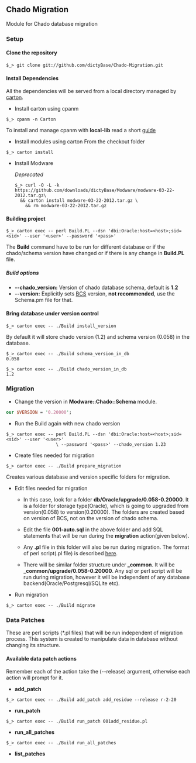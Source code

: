 ## Chado Migration
Module for Chado database migration

### Setup
#### Clone the repository

```shell
$_> git clone git://github.com/dictyBase/Chado-Migration.git
```

#### Install Dependencies

All the dependencies will be served from a local directory managed by
[carton](https://metacpan.org/module/Carton).

* Install carton using cpanm
```shell
$_> cpanm -n Carton
```

To install and manage cpanm with __local-lib__ read a short
[guide](http://dictybase.github.com/perl-setup/index.html)


* Install modules using carton
  From the checkout folder
```shell
$_> carton install
```

* Install Modware

	*Deprecated*
	```shell
	$_> curl -O -L -k https://github.com/downloads/dictyBase/Modware/modware-03-22-2012.tar.gz\
	  && carton install modware-03-22-2012.tar.gz \
	    && rm modware-03-22-2012.tar.gz
	```

#### Building project

```shell
$_> carton exec -- perl Build.PL --dsn 'dbi:Oracle:host=<host>;sid=<sid>' --user '<user>' --password '<pass>' 
```
  The __Build__ command have to be run for different database or if the chado/schema
  version have changed or if there is any change in  __Build.PL__ file. 

##### Build options

+ **--chado_version:** Version of chado database schema,  default is **1.2**
+ **--version:** Explicitly sets [BCS](https://metacpan.org/module/Bio::Chado::Schema)
                 version,  **not recommended**,  use the Schema.pm file for that.

#### Bring database under version control

```shell
$_> carton exec -- ./Build install_version
```
By default it will store chado version (1.2) and schema version (0.058) in the database.

```shell
$_> carton exec -- ./Build schema_version_in_db
0.058

$_> carton exec -- ./Build chado_version_in_db
1.2
```

### Migration

+ Change the version in __Modware::Chado::Schema__ module.
```perl
our $VERSION = '0.20000';
```
+ Run the Build again with new chado version
```shell
$_> carton exec -- perl Build.PL --dsn 'dbi:Oracle:host=<host>;sid=<sid>' --user '<user>'
                   \ --password '<pass>' --chado_version 1.23
```


+ Create files needed for migration
```shell
$_> carton exec -- ./Build prepare_migration
```
  Creates various database and version specific folders for migration. 

+ Edit files needed for migration
  
  * In this case, look for a folder **db/Oracle/upgrade/0.058-0.20000**. It is a folder for storage
    type(Oracle),  which is going to upgraded from version(0.058) to version(0.20000). The
    folders are created based on version of BCS,  not on the version of chado schema. 

  * Edit the file **001-auto.sql** in the above folder and add SQL statements that will be
    run during the **migration** action(given below).

  * Any  **.pl** file in this folder will also be run during migration. The format of perl script(.pl file) is described
    [here](https://metacpan.org/module/DBIx::Class::DeploymentHandler::DeployMethod::SQL::Translator#PERL-SCRIPTS).

  * There will be similar folder structure under **_common**. It will be
    **_common/upgrade/0.058-0.20000**. Any sql or perl script will be run during
    migration,  however it will be independent of any database
    backend(Oracle/Postgresql/SQLite etc).

+ Run migration
```shell
$_> carton exec -- ./Build migrate
```

### Data Patches
These are perl scripts (*.pl files) that will be run independent of migration process. This
system is created to manipulate data in database without changing its structure.

#### Available data patch actions
Remember each of the action take the (--release) argument,  otherwise each action will
prompt for it.

+ **add_patch**
```shell
$_> carton exec -- ./Build add_patch add_residue --release r-2-20
```

+ **run_patch**
```shell
$_> carton exec -- ./Build run_patch 001add_residue.pl
```

+ **run_all_patches**
```shell
$_> carton exec -- ./Build run_all_patches
```

+ **list_patches**
